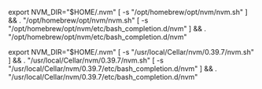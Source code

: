export NVM_DIR="$HOME/.nvm" 
[ -s "/opt/homebrew/opt/nvm/nvm.sh" ] && \. "/opt/homebrew/opt/nvm/nvm.sh" 
[ -s "/opt/homebrew/opt/nvm/etc/bash_completion.d/nvm" ] && \. "/opt/homebrew/opt/nvm/etc/bash_completion.d/nvm"


export NVM_DIR="$HOME/.nvm" 
[ -s "/usr/local/Cellar/nvm/0.39.7/nvm.sh" ] && \. "/usr/local/Cellar/nvm/0.39.7/nvm.sh" 
[ -s "/usr/local/Cellar/nvm/0.39.7/etc/bash_completion.d/nvm" ] && \. "/usr/local/Cellar/nvm/0.39.7/etc/bash_completion.d/nvm"
